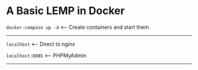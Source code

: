 # A Basic LEMP in Docker

`docker-compose up -d` <-- Create containers and start them

-----------------

`localhost` <-- Direct to nginx

`localhost:8085` <-- PHPMyAdmin

---------------


